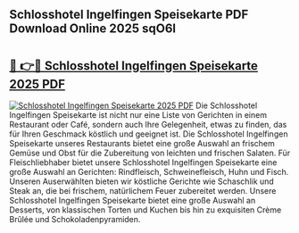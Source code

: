 ## Schlosshotel Ingelfingen Speisekarte PDF Download Online 2025 sqO6l

# <h2><a href="http://gc7qqr.nevu.top/?p=Schlosshotel+Ingelfingen+Speisekarte">🔗 👉🔴 Schlosshotel Ingelfingen Speisekarte 2025 PDF</a></h2>

[![Schlosshotel Ingelfingen Speisekarte 2025 PDF](https://i.imgur.com/dBaPXMq.png)](http://gc7qqr.nevu.top/?p=Schlosshotel+Ingelfingen+Speisekarte)
Die Schlosshotel Ingelfingen Speisekarte ist nicht nur eine Liste von Gerichten in einem Restaurant oder Café, sondern auch Ihre Gelegenheit, etwas zu finden, das für Ihren Geschmack köstlich und geeignet ist. Die Schlosshotel Ingelfingen Speisekarte unseres Restaurants bietet eine große Auswahl an frischem Gemüse und Obst für die Zubereitung von leichten und frischen Salaten. Für Fleischliebhaber bietet unsere Schlosshotel Ingelfingen Speisekarte eine große Auswahl an Gerichten: Rindfleisch, Schweinefleisch, Huhn und Fisch. Unseren Auserwählten bieten wir köstliche Gerichte wie Schaschlik und Steak an, die bei frischem, natürlichem Feuer zubereitet werden. Unsere Schlosshotel Ingelfingen Speisekarte bietet eine große Auswahl an Desserts, von klassischen Torten und Kuchen bis hin zu exquisiten Crème Brûlée und Schokoladenpyramiden.
